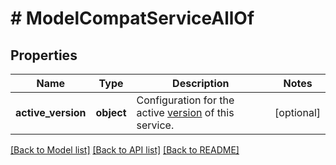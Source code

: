 # # ModelCompatServiceAllOf

## Properties

Name | Type | Description | Notes
------------ | ------------- | ------------- | -------------
**active_version** | **object** | Configuration for the active [version](/reference/api/services/version/) of this service. | [optional]

[[Back to Model list]](../../README.md#models) [[Back to API list]](../../README.md#endpoints) [[Back to README]](../../README.md)
